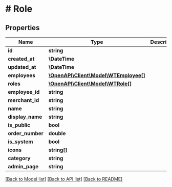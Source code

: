 # # Role

## Properties

Name | Type | Description | Notes
------------ | ------------- | ------------- | -------------
**id** | **string** |  |
**created_at** | **\DateTime** |  |
**updated_at** | **\DateTime** |  |
**employees** | [**\OpenAPI\Client\Model\WTEmployee[]**](WTEmployee.md) |  |
**roles** | [**\OpenAPI\Client\Model\WTRole[]**](WTRole.md) |  |
**employee_id** | **string** |  |
**merchant_id** | **string** |  |
**name** | **string** |  |
**display_name** | **string** |  |
**is_public** | **bool** |  |
**order_number** | **double** |  |
**is_system** | **bool** |  |
**icons** | **string[]** |  |
**category** | **string** |  |
**admin_page** | **string** |  |

[[Back to Model list]](../../README.md#models) [[Back to API list]](../../README.md#endpoints) [[Back to README]](../../README.md)
